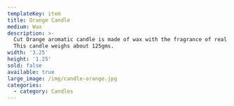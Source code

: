 ```yaml
---
templateKey: item
title: Orange Candle
medium: Wax
description: >-
  Cut Orange aromatic candle is made of wax with the fragrance of real orange.
  This candle weighs about 125gms.
width: '3.25'
height: '1.25'
sold: false
available: true
large_image: /img/candle-orange.jpg
categories:
  - category: Candles
---
```


